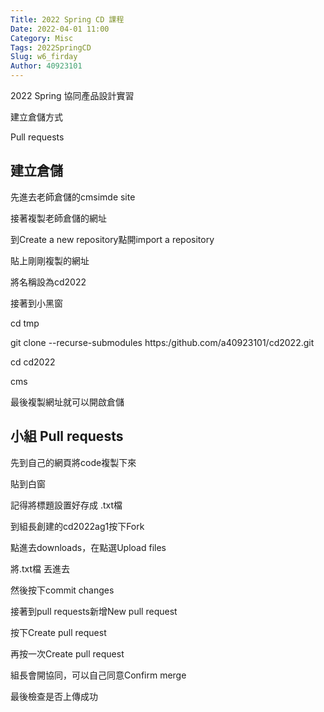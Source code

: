 ```yaml
---
Title: 2022 Spring CD 課程
Date: 2022-04-01 11:00
Category: Misc
Tags: 2022SpringCD
Slug: w6_firday
Author: 40923101
---
```


2022 Spring 協同產品設計實習

建立倉儲方式

Pull requests

<!-- PELICAN_END_SUMMARY -->

建立倉儲
----
先進去老師倉儲的cmsimde site 

接著複製老師倉儲的網址

到Create a new repository點開import a repository

貼上剛剛複製的網址

將名稱設為cd2022

接著到小黑窗

cd tmp

git clone --recurse-submodules https:/github.com/a40923101/cd2022.git

cd cd2022

cms

最後複製網址就可以開啟倉儲


小組 Pull requests
----

先到自己的網頁將code複製下來

貼到白窗

記得將標題設置好存成 .txt檔

到組長創建的cd2022ag1按下Fork

點進去downloads，在點選Upload files

將.txt檔 丟進去

然後按下commit changes

接著到pull requests新增New pull request

按下Create pull request

再按一次Create pull request

組長會開協同，可以自己同意Confirm merge

最後檢查是否上傳成功